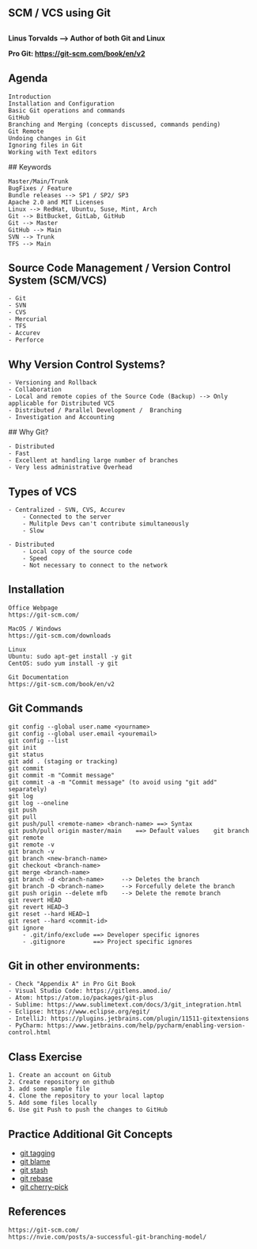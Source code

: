 ## ###########################
## SCM / VCS using Git
## ###########################

**Linus Torvalds --> Author of both Git and Linux**

**Pro Git: https://git-scm.com/book/en/v2**
## Agenda

    Introduction
    Installation and Configuration
    Basic Git operations and commands
    GitHub
    Branching and Merging (concepts discussed, commands pending)
    Git Remote
    Undoing changes in Git
    Ignoring files in Git
    Working with Text editors


## Keywords

    Master/Main/Trunk
    BugFixes / Feature
    Bundle releases --> SP1 / SP2/ SP3
    Apache 2.0 and MIT Licenses
    Linux --> RedHat, Ubuntu, Suse, Mint, Arch
    Git --> BitBucket, GitLab, GitHub
    Git --> Master
    GitHub --> Main
    SVN --> Trunk
    TFS --> Main

## Source Code Management / Version Control System (SCM/VCS)

    - Git
    - SVN
    - CVS
    - Mercurial
    - TFS
    - Accurev
    - Perforce

## Why Version Control Systems?

    - Versioning and Rollback
    - Collaboration
    - Local and remote copies of the Source Code (Backup) --> Only applicable for Distributed VCS
    - Distributed / Parallel Development /  Branching    
    - Investigation and Accounting


## Why Git?

    - Distributed
    - Fast
    - Excellent at handling large number of branches
    - Very less administrative Overhead
     

## Types of VCS

    - Centralized - SVN, CVS, Accurev
        - Connected to the server
        - Mulitple Devs can't contribute simultaneously
        - Slow

    - Distributed
        - Local copy of the source code
        - Speed
        - Not necessary to connect to the network

## Installation

    Office Webpage
    https://git-scm.com/

    MacOS / Windows
    https://git-scm.com/downloads

    Linux
    Ubuntu: sudo apt-get install -y git
    CentOS: sudo yum install -y git

    Git Documentation
    https://git-scm.com/book/en/v2


## Git Commands

    git config --global user.name <yourname>
    git config --global user.email <youremail>
    git config --list
    git init
    git status
    git add . (staging or tracking)
    git commit
    git commit -m "Commit message"
    git commit -a -m "Commit message" (to avoid using "git add" separately)
    git log
    git log --oneline
    git push
    git pull
    git push/pull <remote-name> <branch-name> ==> Syntax
    git push/pull origin master/main    ==> Default values    git branch
    git remote
    git remote -v
    git branch -v
    git branch <new-branch-name>
    git checkout <branch-name>
    git merge <branch-name>
    git branch -d <branch-name>     --> Deletes the branch
    git branch -D <branch-name>     --> Forcefully delete the branch
    git push origin --delete mfb    --> Delete the remote branch
    git revert HEAD
    git revert HEAD~3
    git reset --hard HEAD~1
    git reset --hard <commit-id>
    git ignore
        - .git/info/exclude ==> Developer specific ignores
        - .gitignore        ==> Project specific ignores
    
## Git in other environments:

    - Check "Appendix A" in Pro Git Book
    - Visual Studio Code: https://gitlens.amod.io/
    - Atom: https://atom.io/packages/git-plus
    - Sublime: https://www.sublimetext.com/docs/3/git_integration.html
    - Eclipse: https://www.eclipse.org/egit/
    - IntelliJ: https://plugins.jetbrains.com/plugin/11511-gitextensions
    - PyCharm: https://www.jetbrains.com/help/pycharm/enabling-version-control.html

## Class Exercise

    1. Create an account on Gitub
    2. Create repository on github
    3. add some sample file
    4. Clone the repository to your local laptop
    5. Add some files locally 
    6. Use git Push to push the changes to GitHub

## Practice Additional Git Concepts

- [git tagging](https://git-scm.com/book/en/v2/Git-Basics-Tagging)
- [git blame](https://www.atlassian.com/git/tutorials/inspecting-a-repository/git-blame)
- [git stash](https://git-scm.com/book/en/v2/Git-Tools-Stashing-and-Cleaning)
- [git rebase](https://git-scm.com/book/en/v2/Git-Branching-Rebasing)
- [git cherry-pick](https://www.atlassian.com/git/tutorials/cherry-pick)

## References

    https://git-scm.com/
    https://nvie.com/posts/a-successful-git-branching-model/
    


